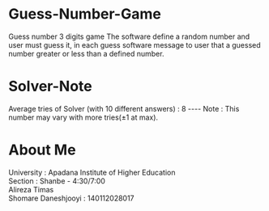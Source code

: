 # Guess-Number-Game
Guess number 3 digits game
The software define a random number and user must guess it, in each guess software message to user that a guessed number greater or less than a defined number. 
# Solver-Note
Average tries of Solver (with 10 different answers) : 8 ----
Note : This number may vary with more tries(±1 at max).
# About Me
University : Apadana Institute of Higher Education\
Section : Shanbe - 4:30/7:00\
Alireza Timas\
Shomare Daneshjooyi : 140112028017
